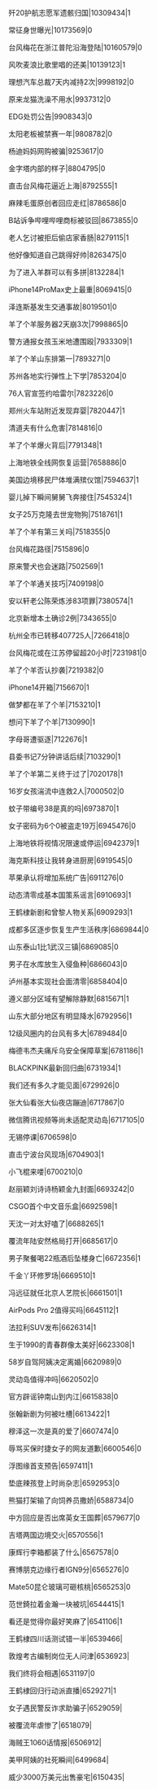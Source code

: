 歼20护航志愿军遗骸归国|10309434|1

常征身世曝光|10173569|0

台风梅花在浙江普陀沿海登陆|10160579|0

风吹麦浪比歌里唱的还美|10139123|1

理想汽车总裁7天内减持2次|9998192|0

原来龙猫洗澡不用水|9937312|0

EDG处罚公告|9908343|0

太阳老板被禁赛一年|9808782|0

杨迪妈妈网购被骗|9253617|0

金字塔内部的样子|8804795|0

直击台风梅花逼近上海|8792555|1

麻辣毛蛋原创者回应走红|8786586|0

B站诉争哔哩哔哩商标被驳回|8673855|0

老人乞讨被拒后偷店家香肠|8279115|1

他好像知道自己跳得好帅|8263475|0

为了进入羊群可以有多拼|8132284|1

iPhone14ProMax史上最重|8069415|0

泽连斯基发生交通事故|8019501|0

羊了个羊服务器2天崩3次|7998865|0

警方通报女孩玉米地遭围殴|7933309|1

羊了个羊山东排第一|7893271|0

苏州各地实行弹性上下学|7853204|0

76人官宣签约哈雷尔|7823226|0

郑州火车站附近发现弃婴|7820447|1

清道夫有什么危害|7814816|0

羊了个羊爆火背后|7791348|1

上海地铁全线网恢复运营|7658886|0

美国边境移民尸体堆满殡仪馆|7594637|1

婴儿掉下瞬间舅舅飞奔接住|7545324|1

女子25万克隆去世宠物狗|7518761|1

羊了个羊有第三关吗|7518355|0

台风梅花路径|7515896|0

原来警犬也会迷路|7502569|1

羊了个羊通关技巧|7409198|0

安以轩老公陈荣炼涉83项罪|7380574|1

北京新增本土确诊2例|7343655|0

杭州全市已转移407725人|7266418|0

台风梅花或在江苏停留超20小时|7231981|0

羊了个羊否认抄袭|7219382|0

iPhone14开箱|7156670|1

做梦都在羊了个羊|7153210|1

想问下羊了个羊|7130990|1

字母哥遭驱逐|7122676|1

县委书记7分钟讲话后续|7103290|1

羊了个羊第二关终于过了|7020178|1

16岁女孩湍流中连救2人|7000502|0

蚊子带编号38是真的吗|6973870|1

女子密码为6个0被盗走19万|6945476|0

上海地铁将视情况限速或停运|6942379|1

海克斯科技让我转身进厨房|6919545|0

苹果承认将增加系统广告|6911276|0

动态清零成基本国策系谣言|6910693|1

王鹤棣新剧和曾黎人物关系|6909293|1

成都多区逐步恢复生产生活秩序|6869844|0

山东泰山1比1武汉三镇|6869085|0

男子在水库放生入侵鱼种|6866043|0

泸州基本实现社会面清零|6858404|0

遵义部分区域有望解除静默|6815671|1

山东大部分地区有明显降水|6792956|1

12级风圈内的台风有多大|6789484|0

梅德韦杰夫痛斥乌安全保障草案|6781186|1

BLACKPINK最新回归曲|6731934|1

我们还有多久才能见面|6729926|0

张大仙看张大仙夜店蹦迪|6717867|0

微信腾讯视频等尚未适配灵动岛|6717105|0

无锡停课|6706598|0

直击宁波台风现场|6704903|1

小飞棍来喽|6700210|0

赵丽颖刘诗诗杨颖金九封面|6693242|0

CSGO首个中文音乐盒|6692598|1

天沈一对太好嗑了|6688265|1

覆流年陆安然格局打开|6685617|0

男子聚餐喝22瓶酒后坠楼身亡|6672356|1

千金丫环修罗场|6669510|1

冯远征就任北京人艺院长|6661501|1

AirPods Pro 2值得买吗|6645112|1

法拉利SUV发布|6626314|1

生于1990的青春群像太美好|6623308|1

58岁自驾阿姨决定离婚|6620989|0

灵动岛值得冲吗|6620502|0

官方辟谣钟南山到内江|6615838|0

张翰新剧为何被吐槽|6613422|1

穆泽这一次是真的爱了|6607474|0

辱骂买保时捷女子的网友道歉|6600546|0

浮图缘首支预告|6597411|1

垫底辣孩登上时尚杂志|6592953|0

熊猫打架输了向饲养员撒娇|6588734|0

中方回应是否出席英女王国葬|6579677|0

吉塔两国边境交火|6570556|1

康辉行李箱都装了什么|6567578|0

赛博朋克边缘行者IGN9分|6565276|0

Mate50昆仑玻璃可砸核桃|6565253|0

范世錡拉着金瀚一块被坑|6544415|1

看还是觉得你最好笑麻了|6541106|1

王鹤棣四川话测试错一半|6539466|

敦煌考古编制岗位无人问津|6536923|

我们终将会相遇|6531197|0

王鹤棣回归行动派直播|6529271|1

女子遇民警反诈求助骗子|6529059|

被覆流年虐惨了|6518079|

海贼王1060话情报|6506912|

美甲阿姨的社死瞬间|6499684|

威少3000万美元出售豪宅|6150435|

